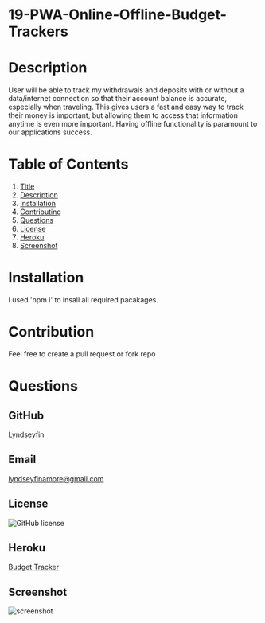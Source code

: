 # 19-PWA-Online-Offline-Budget-Trackers

# Description
User will be able to track my withdrawals and deposits with or without a data/internet connection
so that their account balance is accurate, especially when traveling. This gives users a fast and easy way to track their money is important, but allowing them to access that information anytime is even more important. Having offline functionality is paramount to our applications success.

# Table of Contents
1. [Title](Title)
2. [Description](#description)
3. [Installation](#installation)
4. [Contributing](#contribution)
5. [Questions](#questions)
6. [License](#license)
7. [Heroku](#Heroku)
8. [Screenshot](#screenshot)
# Installation 
I used 'npm i' to insall all required pacakages.
# Contribution
Feel free to create a pull request or fork repo
# Questions
## GitHub 
 Lyndseyfin
## Email 
 lyndseyfinamore@gmail.com
## License
![GitHub license](https://img.shields.io/badge/license-MIT-brightgreen)
## Heroku
<a href="">Budget Tracker</a>

## Screenshot
![screenshot]()

